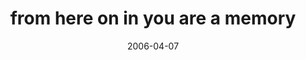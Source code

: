 ---
layout: base.njk
title : 'from here on in you are a memory' 
view_title : 'from here on in you are a memory' 
year : '2006' 
date : '2006-04-07' 
img_file : '/drawing/fromhereoninyouareamemory.png' 
html_file : 'fromhereoninyouareamemory' 
next_html : 'isupposeitisabug.html' 
year_order : '123' 
permalink : "title/{{html_file}}.html"
---